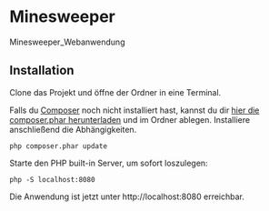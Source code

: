 # Minesweeper

Minesweeper_Webanwendung

## Installation

Clone das Projekt und öffne der Ordner in eine Terminal.

Falls du [Composer](https://getcomposer.org) noch nicht installiert hast, kannst du dir [hier die composer.phar herunterladen](https://getcomposer.org/download/1.2.4/composer.phar) und im Ordner ablegen. Installiere anschließend die Abhängigkeiten.

```shell
php composer.phar update
```

Starte den PHP built-in Server, um sofort loszulegen:

```shell
php -S localhost:8080
```

Die Anwendung ist jetzt unter http://localhost:8080 erreichbar.
